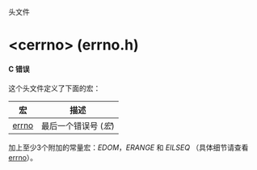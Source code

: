 头文件

# &lt;cerrno&gt; (errno.h)

#### C 错误

这个头文件定义了下面的宏：


宏                | 描述
----------------- | ---------------------
[errno](errno.md) | 最后一个错误号 (_宏_)

加上至少3个附加的常量宏：_EDOM_，_ERANGE_ 和 _EILSEQ_ （具体细节请查看 [errno](errno.md)）。
